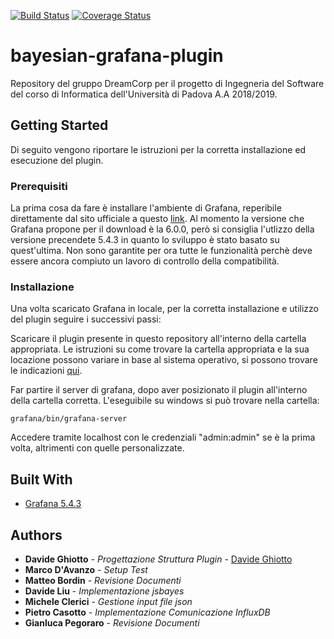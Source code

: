 [![Build Status](https://travis-ci.org/dreamcorpsw/bayesian-grafana-plugin.svg?branch=master)](https://travis-ci.org/dreamcorpsw/bayesian-grafana-plugin)
[![Coverage Status](https://coveralls.io/repos/github/dreamcorpsw/bayesian-grafana-plugin/badge.svg)](https://coveralls.io/github/dreamcorpsw/bayesian-grafana-plugin)

# bayesian-grafana-plugin

Repository del gruppo DreamCorp per il progetto di Ingegneria del Software del corso di Informatica dell'Università di Padova A.A 2018/2019.

## Getting Started

Di seguito vengono riportare le istruzioni per la corretta installazione ed esecuzione del plugin.

### Prerequisiti

La prima cosa da fare è installare l'ambiente di Grafana, reperibile direttamente dal sito ufficiale a questo [link](https://grafana.com/get). Al momento la versione che Grafana propone per il download è la 6.0.0, però si consiglia l'utlizzo della versione precendete 5.4.3 in quanto lo sviluppo è stato basato su quest'ultima. Non sono garantite per ora tutte le funzionalità perchè deve essere ancora compiuto un lavoro di controllo della compatibilità.

### Installazione

Una volta scaricato Grafana in locale, per la corretta installazione e utilizzo del plugin seguire i successivi passi:

Scaricare il plugin presente in questo repository all'interno della cartella appropriata.
Le istruzioni su come trovare la cartella appropriata e la sua locazione possono variare in base al sistema operativo, si possono trovare le indicazioni [qui](http://docs.grafana.org/plugins/installation/#grafana-plugin-directory).

Far partire il server di grafana, dopo aver posizionato il plugin all'interno della cartella corretta. L'eseguibile su windows si può trovare nella cartella:

```
grafana/bin/grafana-server
```
Accedere tramite localhost con le credenziali "admin:admin" se è la prima volta, altrimenti con quelle personalizzate.

## Built With

* [Grafana 5.4.3](https://grafana.com/)


## Authors

* **Davide Ghiotto** - *Progettazione Struttura Plugin* - [Davide Ghiotto](https://github.com/davide97g)
* **Marco D'Avanzo** - *Setup Test* 
* **Matteo Bordin** - *Revisione Documenti* 
* **Davide Liu** - *Implementazione jsbayes*
* **Michele Clerici** - *Gestione input file json* 
* **Pietro Casotto** - *Implementazione Comunicazione InfluxDB*
* **Gianluca Pegoraro** - *Revisione Documenti*
